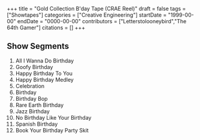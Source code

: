 +++
title = "Gold Collection B'day Tape (CRAE Reel)"
draft = false
tags = ["Showtapes"]
categories = ["Creative Engineering"]
startDate = "1999-00-00"
endDate = "0000-00-00"
contributors = ["Letterstolooneybird","The 64th Gamer"]
citations = []
+++

## Show Segments

1.  All I Wanna Do Birthday
2.  Goofy Birthday
3.  Happy Birthday To You
4.  Happy Birthday Medley
5.  Celebration
6.  Birthday
7.  Birthday Bop
8.  Rare Earth Birthday
9.  Jazz Birthday
10. No Birthday Like Your Birthday
11. Spanish Birthday
12. Book Your Birthday Party Skit
